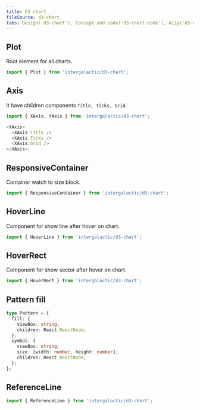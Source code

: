 ```yaml
---
title: D3 chart
fileSource: d3-chart
tabs: Design('d3-chart'), Concept and code('d3-chart-code'), A11y('d3-chart-a11y'), API('d3-chart-api'), Changelog('d3-chart-changelog')
---
```


## Plot

Root element for all charts.

```js
import { Plot } from 'intergalactic/d3-chart';
```

<TypesView type="PlotProps" :types={...types} />

## Axis

It have children components `Title, Ticks, Grid`.

```js
import { XAxis, YAxis } from 'intergalactic/d3-chart';

<XAxis>
  <XAxis.Title />
  <XAxis.Ticks />
  <XAxis.Grid />
</XAxis>;
```

<TypesView type="XAxisProps" :types={...types} />

<TypesView type="YAxisProps" :types={...types} />

<TypesView type="AxisTitleProps" :types={...types} />

<TypesView type="AxisTicksProps" :types={...types} />

<TypesView type="AxisGridProps" :types={...types} />

## ResponsiveContainer

Container watch to size block.

```js
import { ResponsiveContainer } from 'intergalactic/d3-chart';
```

<TypesView type="ResponsiveContainerProps" :types={...types} />

## HoverLine

Component for show line after hover on chart.

```js
import { HoverLine } from 'intergalactic/d3-chart';
```

<TypesView type="HoverProps" :types={...types} />

## HoverRect

Component for show sector after hover on chart.

```js
import { HoverRect } from 'intergalactic/d3-chart';
```

<TypesView type="HoverProps" :types={...types} />

<script setup>import { data as types } from '@types.data.ts';</script>

## Pattern fill

```ts
type Pattern = {
  fill: {
    viewBox: string;
    children: React.ReactNode;
  };
  symbol: {
    viewBox: string;
    size: [width: number, height: number];
    children: React.ReactNode;
  };
};
```

<TypesView type="Pattern" :types={...types} />

## ReferenceLine

```js
import { ReferenceLine } from 'intergalactic/d3-chart';
```

<TypesView type="ReferenceLineProps" :types={...types} />

<TypesView type="ReferenceLineTitleProps" :types={...types} />

<TypesView type="ReferenceBackgroundProps" :types={...types} />

<TypesView type="ReferenceStripesProps" :types={...types} />